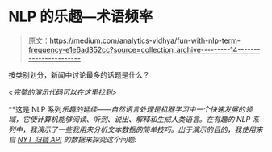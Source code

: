 # NLP 的乐趣—术语频率

> 原文：<https://medium.com/analytics-vidhya/fun-with-nlp-term-frequency-e1e6ad352cc?source=collection_archive---------14----------------------->

按类别划分，新闻中讨论最多的话题是什么？

*<完整的演示代码可以在这里找到*[](https://github.com/RoarkJ/NYT-Keyword-Analysis/tree/master/Kevin's%20Example)*>*

**这是 NLP 系列*乐趣的延续——自然语言处理是机器学习中一个快速发展的领域，它使计算机能够阅读、听到、说出、解释和生成人类语言。在有趣的 NLP 系列中，我演示了一些我用来分析文本数据的简单技巧。出于演示的目的，我使用来自 [NYT 归档 API](https://developer.nytimes.com/docs/archive-product/1/overview) 的数据来探究这个问题:*